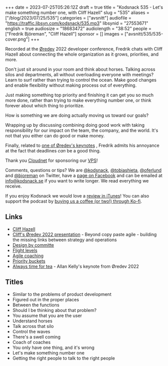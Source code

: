 +++
date = 2023-07-25T05:26:12Z
draft = true
title = "Kodsnack 535 - Let's make something number one, with Cliff Hazell"
slug = "535"
aliases = ["/blog/2023/07/25/535"]
categories = ["avsnitt"]
audiofile = "https://traffic.libsyn.com/kodsnack/535.mp3"
libsynid = "27553671"
english = true
audiosize = "18683472"
audiolength = "38:52"
people = ["Fredrik Björeman", "Cliff Hazell"]
sponsor = []
images = ["avsnitt/535/535-cover.png"]
+++

Recorded at the [Øredev](https://oredev.org/) 2022 developer conference, Fredrik chats with Cliff Hazell about connecting the whole organization as it grows, priorities, and more.

Don't just sit around in your room and think about horses. Talking across silos and departments, all without overloading everyone with meetings? Learn to surf rather than trying to control the ocean. Make good changes and enable flexibility without making process out of everything.

Just making something top priority and finishing it can get you so much more done, rather than trying to make everything number one, or think forever about which thing to prioritize.

How is something we are doing actually moving us toward our goals?

Wrapping up by discussing combining doing good work with taking responsibility for our impact on the team, the company, and the world. It's not that you either can do good or make money.

Finally, related to [one of Øredev's keynotes](https://www.youtube.com/watch?v=Q96Ofw7a3qA&list=PLOUKmSqExtAEJzGq-VR7euByjP4eYjCSi&index=2) , Fredrik admits his annoyance at the fact that deadlines *can* be a good thing.

Thank you [Cloudnet](http://www.cloudnet.se) for sponsoring our [VPS](http://en.wikipedia.org/wiki/Virtual_private_server)!

Comments, questions or tips? We are [@kodsnack](https://www.twitter.com/kodsnack), [@tobiashieta](https://www.twitter.com/tobiashieta), [@oferlund](https://twitter.com/oferlund) and [@bjoreman](https://www.twitter.com/bjoreman) on Twitter, have a [page on Facebook](https://www.facebook.com/kodsnack) and can be emailed at [info@kodsnack.se](mailto:info@kodsnack.se) if you want to write longer. We read everything we receive.

If you enjoy Kodsnack we would love a [review in iTunes](http://itunes.apple.com/se/podcast/kodsnack/id561631498?l=en)! You can also support the podcast by <a href="https://ko-fi.com/kodsnack" rel="payment">buying us a coffee (or two!) through Ko-fi</a>.

## Links ##
* [Cliff Hazell](https://www.cliffhazell.com/)
* [Cliff's Øredev 2022 presentation](https://www.youtube.com/watch?v=ZozkrOxRV4E&list=PLOUKmSqExtAEJzGq-VR7euByjP4eYjCSi&index=87) - Beyond copy paste agile - building the missing links between strategy and operations
* [Design by committe](https://en.wikipedia.org/wiki/Design_by_committee)
* [Flight levels](https://www.flightlevels.io/what-is-flight-levels/)
* [Agile coaching](https://www.toptal.com/project-managers/agile/what-is-an-agile-coach)
* [Priority buckets](https://en.wikipedia.org/wiki/Bucket_queue)
* [Always time for tea](https://www.youtube.com/watch?v=Q96Ofw7a3qA&list=PLOUKmSqExtAEJzGq-VR7euByjP4eYjCSi&index=2) - Allan Kelly's keynote from Øredev 2022

## Titles ##
* Similar to the problems of product development
* Figured out in the proper places
* Between the functions
* Should I be thinking about that problem?
* You assume that you are the user
* Understand horses
* Talk across that silo
* Control the waves
* There's a swell coming
* Coach of coaches
* You only have one thing, and it's wrong
* Let's make something number one
* Getting the right people to talk to the right people